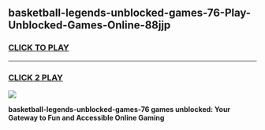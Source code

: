 
## basketball-legends-unblocked-games-76-Play-Unblocked-Games-Online-88jjp
<h3>
<a href="https://premium76.site?title=basketball-legends-unblocked-games-76&ref=24A">CLICK TO PLAY</a></h3>
<hr>

<h3>
<a href="https://premium76.site?title=basketball-legends-unblocked-games-76&ref=24A">CLICK 2 PLAY</a>
  
</h3>

<a href="https://premium76.site?title=basketball-legends-unblocked-games-76&ref=24A"><img src="https://clearcache.store/games.png"></a>


**basketball-legends-unblocked-games-76 games unblocked: Your Gateway to Fun and Accessible Online Gaming**
